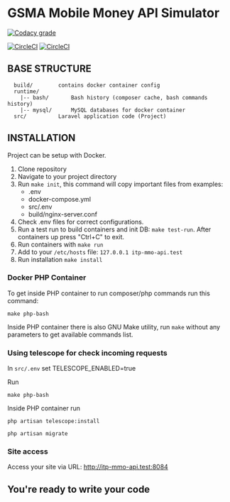 GSMA Mobile Money API Simulator
===================================


[![Codacy grade](https://img.shields.io/codacy/grade/459e9596af7540d0af54c6f1a9ceadf5?logo=codacy)](https://www.codacy.com/gh/gsmainclusivetechlab/interop-mm-simulator?utm_source=github.com&amp;utm_medium=referral&amp;utm_content=gsmainclusivetechlab/interop-mm-simulator&amp;utm_campaign=Badge_Grade)

[![CircleCI](https://img.shields.io/circleci/build/github/gsmainclusivetechlab/interop-mm-simulator/master?label=Master&logo=circleCI&token=1357bfe0731d8817433b52570534dfb986d874e6)](https://app.circleci.com/pipelines/github/gsmainclusivetechlab/interop-mm-simulator?branch=master)
[![CircleCI](https://img.shields.io/circleci/build/github/gsmainclusivetechlab/interop-mm-simulator/develop?label=Develop&logo=circleCI&token=1357bfe0731d8817433b52570534dfb986d874e6)](https://app.circleci.com/pipelines/github/gsmainclusivetechlab/interop-mm-simulator?branch=develop)

BASE STRUCTURE
-------------------
```folder_structure
  build/		contains docker container config
  runtime/
    |-- bash/		Bash history (composer cache, bash commands history)
    |-- mysql/		MySQL databases for docker container
  src/			Laravel application code (Project)
```

INSTALLATION
------------

Project can be setup with Docker.

1.  Clone repository
1.  Navigate to your project directory
1.  Run `make init`, this command will copy important files from examples:
    -  .env
    -  docker-compose.yml
    -  src/.env
    -  build/nginx-server.conf
1.  Check .env files for correct configurations.
1.  Run a test run to build containers and init DB: `make test-run`. After containers up press "Ctrl+C" to exit.
1.  Run containers with `make run`
1.  Add to your `/etc/hosts` file: `127.0.0.1 itp-mmo-api.test`
1.  Run installation `make install`  

### Docker PHP Container

To get inside PHP container to run composer/php commands run this command:

`make php-bash`

Inside PHP container there is also GNU Make utility, run `make` without any parameters to get available commands list.

### Using telescope for check incoming requests

In `src/.env` set TELESCOPE_ENABLED=true

Run

`make php-bash`

Inside PHP container run

`php artisan telescope:install`

`php artisan migrate`

### Site access

Access your site via URL: <http://itp-mmo-api.test:8084>

You're ready to write your code
------------
